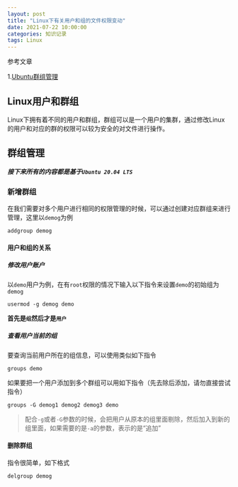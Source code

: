 ```yaml
---
layout: post
title: "Linux下有关用户和组的文件权限变动"
date: 2021-07-22 10:00:00
categories: 知识记录
tags: Linux
---
```


参考文章

1.[Ubuntu群组管理](https://segmentfault.com/a/1190000024532631)

## Linux用户和群组

​        Linux下拥有着不同的用户和群组，群组可以是一个用户的集群，通过修改Linux的用户和对应的群的权限可以较为安全的对文件进行操作。

## 群组管理

***接下来所有的内容都是基于`Ubuntu 20.04 LTS`***

### 新增群组

在我们需要对多个用户进行相同的权限管理的时候，可以通过创建对应群组来进行管理，这里以`demog`为例

```shell
addgroup demog
```

#### 用户和组的关系

##### 修改用户账户

以`demo`用户为例，在有`root`权限的情况下输入以下指令来设置`demo`的初始组为`demog`

```shell
usermod -g demog demo
```

**首先是`组`然后才是`用户`**

##### 查看用户当前的组

要查询当前用户所在的组信息，可以使用类似如下指令

```shell
groups demo
```

如果要把一个用户添加到多个群组可以用如下指令（先去除后添加，请勿直接尝试指令）

```shell
groups -G demog1 demog2 demog3 demo
```

> 配合`-g`或者`-G`参数的时候，会把用户从原本的组里面剔除，然后加入到新的组里面，如果需要的是`-a`的参数，表示的是“追加”

#### 删除群组

指令很简单，如下格式

```shell
delgroup demog
```
